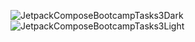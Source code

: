 ![JetpackComposeBootcampTasks3Dark](https://github.com/user-attachments/assets/6679fae9-c8dd-48f7-96a1-69b6633885ac)
![JetpackComposeBootcampTasks3Light](https://github.com/user-attachments/assets/558600d6-e26b-4113-a433-b1f42f49a2bf)
